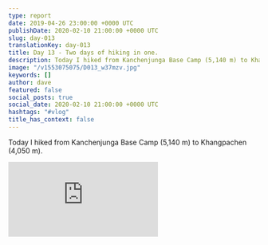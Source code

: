 ```yaml
---
type: report
date: 2019-04-26 23:00:00 +0000 UTC
publishDate: 2020-02-10 21:00:00 +0000 UTC
slug: day-013
translationKey: day-013
title: Day 13 - Two days of hiking in one.
description: Today I hiked from Kanchenjunga Base Camp (5,140 m) to Khangpachen (4,050 m).
image: "/v1553075075/D013_w37mzv.jpg"
keywords: []
author: dave
featured: false
social_posts: true
social_date: 2020-02-10 21:00:00 +0000 UTC
hashtags: "#vlog"
title_has_context: false
---
```


Today I hiked from Kanchenjunga Base Camp (5,140 m) to Khangpachen (4,050 m).

<iframe class="youtube" src="https://www.youtube.com/embed/hPm_dzVlk1o" frameborder="0" allow="accelerometer; autoplay; encrypted-media; gyroscope; picture-in-picture" allowfullscreen></iframe>

